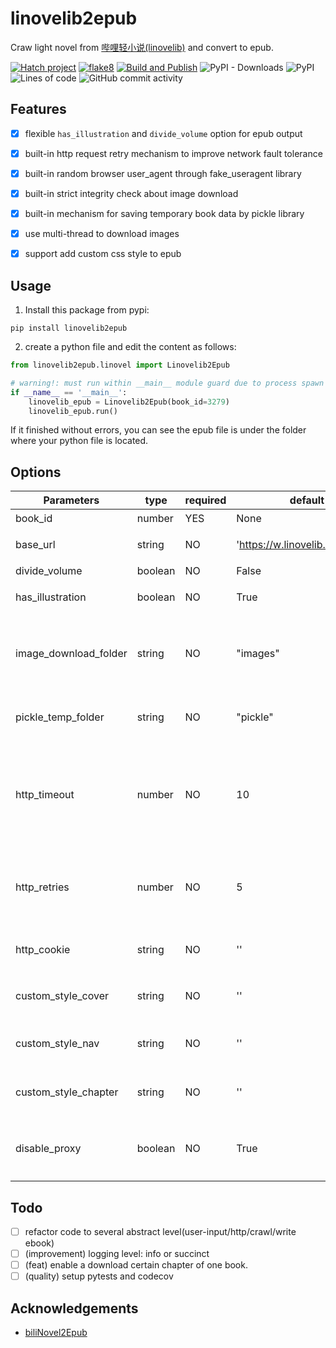 # linovelib2epub
Craw light novel from [哔哩轻小说(linovelib)](https://w.linovelib.com/) and convert to epub.

[![Hatch project](https://img.shields.io/badge/%F0%9F%A5%9A-Hatch-4051b5.svg?style=flat)](https://github.com/pypa/hatch)
[![flake8](https://img.shields.io/badge/linter-flake8-brightgreen)](https://github.com/PyCQA/flake8)
[![Build and Publish](https://github.com/lightnovel-center/linovelib2epub/actions/workflows/build-and-publish.yml/badge.svg?branch=main)](https://github.com/lightnovel-center/linovelib2epub/actions/workflows/build-and-publish.yml)
![PyPI - Downloads](https://img.shields.io/pypi/dm/linovelib2epub?color=blue&label=PyPI%20Download)
![PyPI](https://img.shields.io/pypi/v/linovelib2epub)
![Lines of code](https://img.shields.io/tokei/lines/github/lightnovel-center/linovelib2epub)
![GitHub commit activity](https://img.shields.io/github/commit-activity/y/lightnovel-center/linovelib2epub)


## Features

- [x] flexible `has_illustration` and `divide_volume` option for epub output
- [x] built-in http request retry mechanism to improve network fault tolerance
- [x] built-in random browser user_agent through fake_useragent library
- [x] built-in strict integrity check about image download
- [x] built-in mechanism for saving temporary book data by pickle library
- [x] use multi-thread to download images
- [x] support add custom css style to epub


## Usage

1. Install this package from pypi:
```
pip install linovelib2epub
```
2. create a python file and edit the content as follows:
```python
from linovelib2epub.linovel import Linovelib2Epub

# warning!: must run within __main__ module guard due to process spawn issue.
if __name__ == '__main__':
    linovelib_epub = Linovelib2Epub(book_id=3279)
    linovelib_epub.run()
```
If it finished without errors, you can see the epub file is under the folder where your python file is located.



## Options

| Parameters            | type    | required | default                         | description                                                 |
| --------------------- | ------- | -------- | ------------------------------- | ----------------------------------------------------------- |
| book_id               | number  | YES      | None                            | 书籍ID。                                                    |
| base_url              | string  | NO       | 'https://w.linovelib.com/novel' | 哔哩轻小说主页URL                                           |
| divide_volume         | boolean | NO       | False                           | 是否分卷                                                    |
| has_illustration      | boolean | NO       | True                            | 是否下载插图                                                |
| image_download_folder | string  | NO       | "images"                        | 图片下载临时文件夹. 不允许以相对路径../开头。               |
| pickle_temp_folder    | string  | NO       | "pickle"                        | pickle临时数据保存的文件夹。                                |
| http_timeout          | number  | NO       | 10                              | 一个HTTP请求的超时等待时间(秒)。代表connect和read timeout。 |
| http_retries          | number  | NO       | 5                               | 当一个HTTP请求失败后，重试的最大次数。                      |
| http_cookie           | string  | NO       | ''                              | 自定义HTTP cookie。                                         |
| custom_style_cover    | string  | NO       | ''               | 自定义cover.xhtml的样式                                     |
| custom_style_nav      | string  | NO       | ''               | 自定义nav.xhtml的样式                                       |
| custom_style_chapter  | string  | NO       | ''              | 自定义每章(?.xhtml)的样式                                   |
|disable_proxy |boolean|NO| True| 是否禁用所在的代理环境，默认禁用|


## Todo

- [ ] refactor code to several abstract level(user-input/http/crawl/write ebook)
- [ ] (improvement) logging level: info or succinct
- [ ] (feat) enable a download certain chapter of one book.
- [ ] (quality) setup pytests and codecov

## Acknowledgements

- [biliNovel2Epub](https://github.com/fangxx3863/biliNovel2Epub)